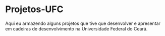 # Projetos-UFC
Aqui eu armazendo alguns projetos que tive que desenvolver e apresentar em cadeiras de desenvolvimento na Universidade Federal do Ceará.
